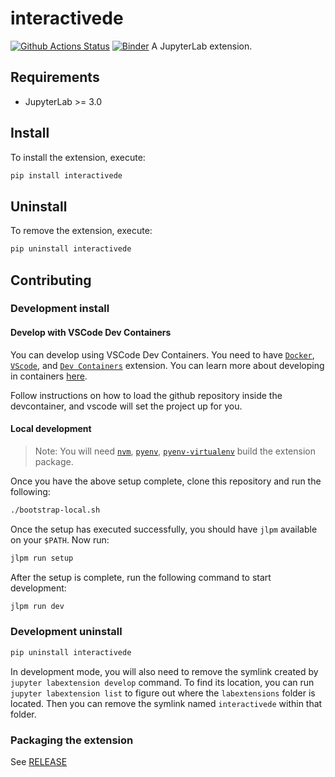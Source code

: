 # interactivede

[![Github Actions Status](https://github.com/kirangadhave/notebook-vis-integration//workflows/Build/badge.svg)](https://github.com/kirangadhave/notebook-vis-integration/actions/workflows/build.yml)
[![Binder](https://mybinder.org/badge_logo.svg)](https://mybinder.org/v2/gh/kirangadhave/interactivede/main?urlpath=lab)
A JupyterLab extension.

## Requirements

- JupyterLab >= 3.0

## Install

To install the extension, execute:

```bash
pip install interactivede
```

## Uninstall

To remove the extension, execute:

```bash
pip uninstall interactivede
```

## Contributing

### Development install

#### Develop with VSCode Dev Containers

You can develop using VSCode Dev Containers. You need to have [`Docker`](https://docs.docker.com/get-docker/), [`VScode`](https://code.visualstudio.com/), and [`Dev Containers`](https://marketplace.visualstudio.com/items?itemName=ms-vscode-remote.remote-containers) extension. You can learn more about developing in containers [here](https://code.visualstudio.com/docs/devcontainers/containers).

Follow instructions on how to load the github repository inside the devcontainer, and vscode will set the project up for you.

#### Local development

> Note: You will need [`nvm`](https://github.com/nvm-sh/nvm), [`pyenv`](https://github.com/pyenv/pyenv), [`pyenv-virtualenv`](https://github.com/pyenv/pyenv-virtualenv) build the extension package.

Once you have the above setup complete, clone this repository and run the following:

```bash
./bootstrap-local.sh
```

Once the setup has executed successfully, you should have `jlpm` available on your `$PATH`. Now run:

```bash
jlpm run setup
```

After the setup is complete, run the following command to start development:

```bash
jlpm run dev
```

<!--
The `jlpm` command is JupyterLab's pinned version of
[yarn](https://yarnpkg.com/) that is installed with JupyterLab. You may use
`yarn` or `npm` in lieu of `jlpm` below.

```bash
# Clone the repo to your local environment
# Change directory to the interactivede directory
# Install package in development mode
pip install -e "."
# Link your development version of the extension with JupyterLab
jupyter labextension develop . --overwrite
# Rebuild extension Typescript source after making changes
jlpm build
```

You can watch the source directory and run JupyterLab at the same time in different terminals to watch for changes in the extension's source and automatically rebuild the extension.

```bash
# Watch the source directory in one terminal, automatically rebuilding when needed
jlpm watch
# Run JupyterLab in another terminal
jupyter lab
```

With the watch command running, every saved change will immediately be built locally and available in your running JupyterLab. Refresh JupyterLab to load the change in your browser (you may need to wait several seconds for the extension to be rebuilt).

By default, the `jlpm build` command generates the source maps for this extension to make it easier to debug using the browser dev tools. To also generate source maps for the JupyterLab core extensions, you can run the following command:

```bash
jupyter lab build --minimize=False
``` -->

### Development uninstall

```bash
pip uninstall interactivede
```

In development mode, you will also need to remove the symlink created by `jupyter labextension develop`
command. To find its location, you can run `jupyter labextension list` to figure out where the `labextensions`
folder is located. Then you can remove the symlink named `interactivede` within that folder.

### Packaging the extension

See [RELEASE](RELEASE.md)
